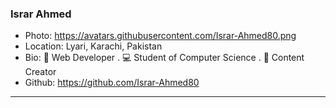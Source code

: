 ### Israr Ahmed
- Photo: https://avatars.githubusercontent.com/Israr-Ahmed80.png
- Location: Lyari, Karachi, Pakistan
- Bio: 📱 Web Developer . 💻 Student of Computer Science . 🎥 Content Creator 
- Github: https://github.com/Israr-Ahmed80
***
